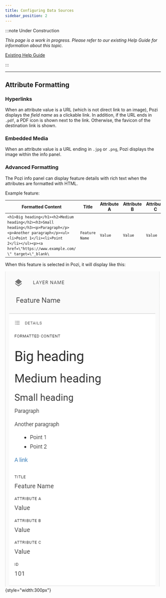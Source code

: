 ```yaml
---
title: Configuring Data Sources
sidebar_position: 2
---
```


:::note Under Construction

*This page is a work in progress. Please refer to our existing Help Guide for information about this topic.*

[Existing Help Guide](https://help.pozi.com/search?query=configuring+data+sources)

:::

---

## Attribute Formatting

### Hyperlinks

When an attribute value is a URL (which is not direct link to an image), Pozi displays the *field name* as a clickable link. In addition, if the URL ends in `.pdf`, a PDF icon is shown next to the link. Otherwise, the favicon of the destination link is shown.

### Embedded Media

When an attribute value is a URL ending in `.jpg` or `.png`, Pozi displays the image within the info panel.

### Advanced Formatting

The Pozi info panel can display feature details with rich text when the attributes are formatted with HTML.

Example feature:

|Formatted Content | Title | Attribute A | Attribute B | Attribute C | ID
|--|--|--|--|--|--|
|`<h1>Big heading</h1><h2>Medium heading</h2><h3>Small heading</h3><p>Paragraph</p><p>Another paragraph</p><ul><li>Point 1</li><li>Point 2</li></ul><p><a href=\"https://www.example.com/ \" target=\"_blank\`|`Feature Name`|`Value`|`Value`|`Value`|`101`|

When this feature is selected in Pozi, it will display like this:

![Screenshot of Info Panel](./img/info-panel.png){style="width:300px"}
